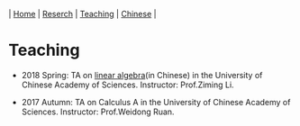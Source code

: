 | [Home](index.md)  | [Reserch](research.md)    | [Teaching](teaching.md)         | [Chinese](index-ch.md) |

# Teaching

- 2018 Spring: TA on [linear algebra](http://www.mmrc.iss.ac.cn/~zmli/LinearAlgebra2017.html)(in Chinese) in the University of Chinese Academy of Sciences. Instructor: Prof.Ziming Li. 

- 2017 Autumn: TA on Calculus A in the University of Chinese Academy of Sciences. Instructor: Prof.Weidong Ruan. 
